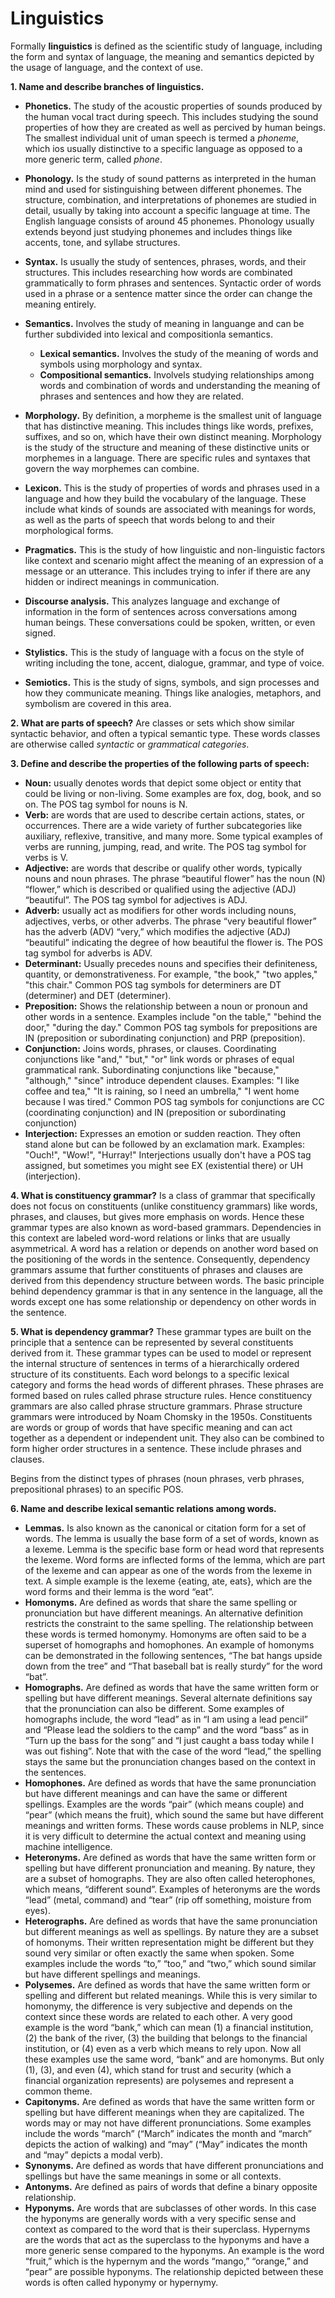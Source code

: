 # Linguistics

Formally **linguistics** is defined as the scientific study of language, including the form and syntax of language, the meaning and semantics depicted by the usage of language, and the context of use.

**1. Name and describe branches of linguistics.**

- **Phonetics.** The study of the acoustic properties of sounds produced by the human vocal tract during speech. This includes studying the sound properties of how they are created as well as percived by human beings. The smallest individual unit of uman speech is termed a _phoneme_, which ios usually distinctive to a specific language as opposed to a more generic term, called _phone_.
- **Phonology.** Is the study of sound patterns as interpreted in the human mind and used for sistinguishing between different phonemes. The structure, combination, and interpretations of phonemes are studied in detail, usually by taking into account a specific language at time. The English language consists of around 45 phonemes. Phonology usually extends beyond just studying phonemes and includes things like accents, tone, and syllabe structures.
- **Syntax.** Is usually the study of sentences, phrases, words, and their structures. This includes researching how words are combinated grammatically to form phrases and sentences. Syntactic order of words used in a phrase or a sentence matter since the order can change the meaning entirely.
- **Semantics.** Involves the study of meaning in languange and can be further subdivided into lexical and compositionla semantics.

  - **Lexical semantics.** Involves the study of the meaning of words and symbols using morphology and syntax.
  - **Compositional semantics.** Involvels studying relationships among words and combination of words and understanding the meaning of phrases and sentences and how they are related.

- **Morphology.** By definition, a morpheme is the smallest unit of language that has distinctive meaning. This includes things like words, prefixes, suffixes, and so on, which have their own distinct meaning. Morphology is the study of the structure and meaning of these distinctive units or morphemes in a language. There are specific rules and syntaxes that govern the way morphemes can combine.

- **Lexicon.** This is the study of properties of words and phrases used in a language and how they build the vocabulary of the language. These include what kinds of sounds are associated with meanings for words, as well as the parts of speech that words belong to and their morphological forms.

- **Pragmatics.** This is the study of how linguistic and non-linguistic factors like context and scenario might affect the meaning of an expression of a message or an utterance. This includes trying to infer if there are any hidden or indirect meanings in communication.

- **Discourse analysis.** This analyzes language and exchange of information in the form of sentences across conversations among human beings. These conversations could be spoken, written, or even signed.

- **Stylistics.** This is the study of language with a focus on the style of writing including the tone, accent, dialogue, grammar, and type of voice.

- **Semiotics.** This is the study of signs, symbols, and sign processes and how they communicate meaning. Things like analogies, metaphors, and symbolism are covered in this area.

**2. What are parts of speech?**
Are classes or sets which show similar syntactic behavior, and often a typical semantic type. These words classes are otherwise called _syntactic_ or _grammatical categories_.

**3. Define and describe the properties of the following parts of speech:**

- **Noun:** usually denotes words that depict some object or entity that could be living or non-living. Some examples are fox, dog, book, and so on. The POS tag symbol for nouns is N.
- **Verb:** are words that are used to describe certain actions, states, or occurrences. There are a wide variety of further subcategories like auxiliary, reflexive, transitive, and many more. Some typical examples of verbs are running, jumping, read, and write. The POS tag symbol for verbs is V.
- **Adjective:** are words that describe or qualify other words, typically nouns and noun phrases. The phrase “beautiful flower” has the noun (N) “flower,” which is described or qualified using the adjective (ADJ) “beautiful”. The POS tag symbol for adjectives is ADJ.
- **Adverb:** usually act as modifiers for other words including nouns, adjectives, verbs, or other adverbs. The phrase “very beautiful flower” has the adverb (ADV) “very,” which modifies the adjective (ADJ) “beautiful” indicating the degree of how beautiful the flower is. The POS tag symbol for adverbs is ADV.
- **Determinant:** Usually precedes nouns and specifies their definiteness, quantity, or demonstrativeness. For example, "the book," "two apples," "this chair." Common POS tag symbols for determiners are DT (determiner) and DET (determiner).
- **Preposition:** Shows the relationship between a noun or pronoun and other words in a sentence. Examples include "on the table," "behind the door," "during the day." Common POS tag symbols for prepositions are IN (preposition or subordinating conjunction) and PRP (preposition).
- **Conjunction:** Joins words, phrases, or clauses. Coordinating conjunctions like "and," "but," "or" link words or phrases of equal grammatical rank. Subordinating conjunctions like "because," "although," "since" introduce dependent clauses. Examples: "I like coffee and tea," "It is raining, so I need an umbrella," "I went home because I was tired." Common POS tag symbols for conjunctions are CC (coordinating conjunction) and IN (preposition or subordinating conjunction)
- **Interjection:** Expresses an emotion or sudden reaction. They often stand alone but can be followed by an exclamation mark. Examples: "Ouch!", "Wow!", "Hurray!" Interjections usually don't have a POS tag assigned, but sometimes you might see EX (existential there) or UH (interjection).

**4. What is constituency grammar?**
Is a class of grammar that specifically does not focus on constituents (unlike constituency grammars) like words, phrases, and clauses, but gives more emphasis on words. Hence these grammar types are also known as word-based grammars. Dependencies in this context are labeled word-word relations or links that are usually asymmetrical. A word has a relation or depends on another word based on the positioning of the words in the sentence. Consequently, dependency grammars assume that further constituents of phrases and clauses are derived from this dependency structure between words. The basic principle behind dependency grammar is that in any sentence in the language, all the words except one has some relationship or dependency on other words in the sentence.

**5. What is dependency grammar?**
These grammar types are built on the principle that a sentence can be represented by several constituents derived from it. These grammar types can be used to model or represent the internal structure of sentences in terms of a hierarchically ordered structure of its constituents. Each word belongs to a specific lexical category and forms the head words of different phrases. These phrases are formed based on rules called phrase structure rules. Hence constituency grammars are also called phrase structure grammars. Phrase structure grammars were introduced by Noam Chomsky in the 1950s. Constituents are words or group of words that have specific meaning and can act together as a dependent or independent unit. They also can be combined to form higher order structures in a sentence. These include phrases and clauses.

Begins from the distinct types of phrases (noun phrases, verb phrases, prepositional phrases) to an specific POS.

**6. Name and describe lexical semantic relations among words.**

- **Lemmas.** Is also known as the canonical or citation form for a set of words. The lemma is usually the base form of a set of words, known as a lexeme. Lemma is the specific base form or head word that represents the lexeme. Word forms are inflected forms of the lemma, which are part of the lexeme and can appear as one of the words from the lexeme in text. A simple example is the lexeme {eating, ate, eats}, which are the word forms and their lemma is the word “eat”.
- **Homonyms.** Are defined as words that share the same spelling or pronunciation but have different meanings. An alternative definition restricts the constraint to the same spelling. The relationship between these words is termed homonymy. Homonyms are often said to be a superset of homographs and homophones. An example of homonyms can be demonstrated in the following sentences, “The bat hangs upside down from the tree” and “That baseball bat is really sturdy” for the word “bat”.
- **Homographs.** Are defined as words that have the same written form or spelling but have different meanings. Several alternate definitions say that the pronunciation can also be different. Some examples of homographs include, the word “lead” as in “I am using a lead pencil” and “Please lead the soldiers to the camp” and the word “bass” as in “Turn up the bass for the song” and “I just caught a bass today while I was out fishing”. Note that with the case of the word “lead,” the spelling stays the same but the pronunciation changes based on the context in the sentences.
- **Homophones.** Are defined as words that have the same pronunciation but have different meanings and can have the same or different spellings. Examples are the words “pair” (which means couple) and “pear” (which means the fruit), which sound the same but have different meanings and written forms. These words cause problems in NLP, since it is very difficult to determine the actual context and meaning using machine intelligence.
- **Heteronyms.** Are defined as words that have the same written form or spelling but have different pronunciation and meaning. By nature, they are a subset of homographs. They are also often called heterophones, which means, “different sound”. Examples of heteronyms are the words “lead” (metal, command) and “tear” (rip off something, moisture from eyes).
- **Heterographs.** Are defined as words that have the same pronunciation but different meanings as well as spellings. By nature they are a subset of homonyms. Their written representation might be different but they sound very similar or often exactly the same when spoken. Some examples include the words “to,” “too,” and “two,” which sound similar but have different spellings and meanings.
- **Polysemes.** Are defined as words that have the same written form or spelling and different but related meanings. While this is very similar to homonymy, the difference is very subjective and depends on the context since these words are related to each other. A very good example is the word “bank,” which can mean (1) a financial institution, (2) the bank of the river, (3) the building that belongs to the financial institution, or (4) even as a verb which means to rely upon. Now all these examples use the same word, “bank” and are homonyms. But only (1), (3), and even (4), which stand for trust and security (which a financial organization represents) are polysemes and represent a common theme.
- **Capitonyms.** Are defined as words that have the same written form or spelling but have different meanings when they are capitalized. The words may or may not have different pronunciations. Some examples include the words “march” (“March” indicates the month and “march” depicts the action of walking) and “may” (“May” indicates the month and “may” depicts a modal verb).
- **Synonyms.** Are defined as words that have different pronunciations and spellings but have the same meanings in some or all contexts.
- **Antonyms.** Are defined as pairs of words that define a binary opposite relationship.
- **Hyponyms.** Are words that are subclasses of other words. In this case the hyponyms are generally words with a very specific sense and context as compared to the word that is their superclass. Hypernyms are the words that act as the superclass to the hyponyms and have a more generic sense compared to the hyponyms. An example is the word “fruit,” which is the hypernym and the words “mango,” “orange,” and “pear” are possible hyponyms. The relationship depicted between these words is often called hyponymy or hypernymy.
